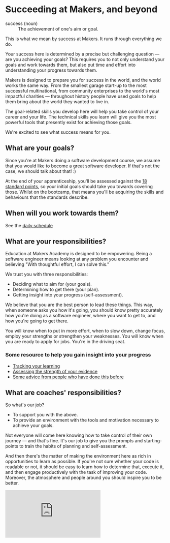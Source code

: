 # Succeeding at Makers, and beyond

<dl>
  <dt>success (noun)</dt>
  <dd>The achievement of one's aim or goal.</dd>
</dl>

This is what we mean by success at Makers. It runs through everything we do.

Your success here is determined by a precise but challenging question — are you achieving your goals? This requires you to not only understand your goals and work towards them, but also put time and effort into understanding your progress towards them.

Makers is designed to prepare you for success in the world, and the world works the same way. From the smallest garage start-up to the most successful multinational, from community enterprises to the world's most impactful charities — throughout history people have used goals to help them bring about the world they wanted to live in.

The goal-related skills you develop here will help you take control of your career and your life. The technical skills you learn will give you the most powerful tools that presently exist for achieving those goals.

We're excited to see what success means for you.

## What are your goals?

Since you're at Makers doing a software development course, we assume that you would like to become a great software developer.  If that's not the case, we should talk about that! :)

At the end of your apprenticeship, you'll be assessed against the [18 standard points](https://airtable.com/shrTRRuegEe7fQ49t), so your initial goals should take you towards covering those.  Whilst on the bootcamp, that means you'll be acquiring the skills and behaviours that the standards describe.

## When will you work towards them?

See the [daily schedule](daily_schedule.md)

## What are your responsibilities?
Education at Makers Academy is designed to be empowering. Being a software engineer means looking at any problem you encounter and believing "With thoughtful effort, I can solve this."

We trust you with three responsibilities:

* Deciding what to aim for (your goals).
* Determining how to get there (your plan).
* Getting insight into your progress (self-assessment).

We believe that you are the best person to lead these things. This way, when someone asks you how it's going, you should know pretty accurately how you're doing as a software engineer, where you want to get to, and how you're going to get there.

You will know when to put in more effort, when to slow down, change focus, employ your strengths or strengthen your weaknesses. You will know when you are ready to apply for jobs. You're in the driving seat.

### Some resource to help you gain insight into your progress

* [Tracking your learning](./self_directed_learning/resources/tracking_your_learning.md)
* [Assessing the strength of your evidence](./self_directed_learning/resources/strength_of_evidence.md)
* [Some advice from people who have done this before](./self_directed_learning/resources/peer_advice_to_new_learners.md)

## What are coaches' responsibilities?
So what's our job?

* To support you with the above.
* To provide an environment with the tools and motivation necessary to achieve your goals.

Not everyone will come here knowing how to take control of their own journey — and that's fine. It's our job to give you the prompts and starting-points to train the habits of planning and self-assessment.

And then there's the matter of making the environment here as rich in opportunities to learn as possible. If you're not sure whether your code is readable or not, it should be easy to learn how to determine that, execute it, and then engage productively with the task of improving your code. Moreover, the atmosphere and people around you should inspire you to be better.

![Tracking pixel](https://githubanalytics.herokuapp.com/course/apprenticeship_starting_pack/succeeding_at_makers_and_beyond.md)
